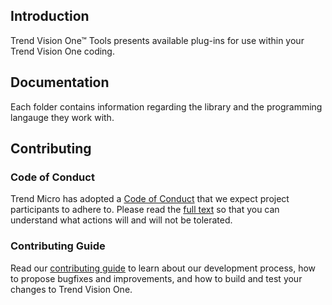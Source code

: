 ## Introduction

Trend Vision One™ Tools presents available plug-ins for use within your Trend Vision One coding.

## Documentation

Each folder contains information regarding the library and the programming langauge they work with.

## Contributing

### Code of Conduct

Trend Micro has adopted a [Code of Conduct](https://github.com/trendmicro/tm-v1/blob/main/CODE_OF_CONDUCT.md) that we expect project participants to adhere to. Please read the [full text](https://github.com/trendmicro/tm-v1/blob/main/CODE_OF_CONDUCT.md) so that you can understand what actions will and will not be tolerated.

### Contributing Guide

Read our [contributing guide](https://github.com/trendmicro/tm-v1/blob/main/CONTRIBUTING.md) to learn about our development process, how to propose bugfixes and improvements, and how to build and test your changes to Trend Vision One.